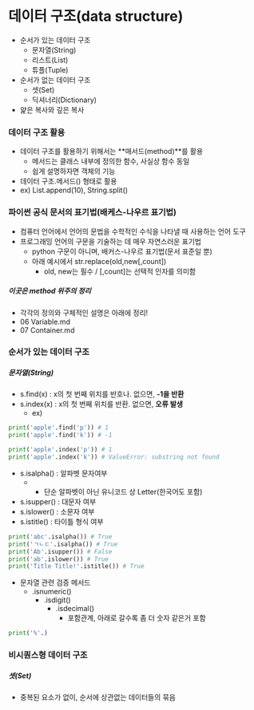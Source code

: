 # 데이터 구조(data structure)
- 순서가 있는 데이터 구조
  - 문자열(String)
  - 리스트(List)
  - 튜플(Tuple)
- 순서가 없는 데이터 구조
  - 셋(Set)
  - 딕셔너리(Dictionary)
- 얉은 복사와 깊은 복사

### 데이터 구조 활용
- 데이터 구조를 활용하기 위해서는 **매서드(method)**를 활용
  - 메서드는 클래스 내부에 정의한 함수, 사실상 함수 동일
  - 쉽게 설명하자면 객체의 기능
- 데이터 구조.메서드() 형태로 활용
- ex) List.append(10), String.split()

### 파이썬 공식 문서의 표기법(배케스-나우르 표기법)
- 컴퓨터 언어에서 언어의 문법을 수학적인 수식을 나타낼 때 사용하는 언어 도구
- 프로그래밍 언어의 구문을 기술하는 데 매우 자연스러운 표기법
  - python 구문이 아니며, 배커스-나우르 표기법(문서 표준일 뿐)
  - 아래 예시에서 str.replace(old,new[,count])
    - old, new는 필수 / [,count]는 선택적 인자를 의미함

##### 이곳은 method 위주의 정리
- 각각의 정의와 구체적인 설명은 아래에 정리!
- 06 Variable.md
- 07 Container.md

### 순서가 있는 데이터 구조
##### 문자열(String)
- s.find(x) : x의 첫 번째 위치를 반호나. 없으면, **-1을 반환**
- s.index(x) : x의 첫 번째 위치를 반환. 없으면, **오류 발생**
  - ex)
```python
print('apple'.find('p')) # 1
print('apple'.find('k')) # -1

print('apple'.index('p')) # 1
print('apple'.index('k')) # ValueError: substring not found
```
- s.isalpha() : 알파벳 문자여부
  - * 단순 알파벳이 아닌 유니코드 상 Letter(한국어도 포함)
- s.isupper() : 대문자 여부
- s.islower() : 소문자 여부
- s.istitle() : 타이틀 형식 여부
```python
print('abc'.isalpha()) # True
print('ㄱㄴㄷ'.isalpha()) # True
print('Ab'.isupper()) # False
print('ab'.islower()) # True
print('Title Title!'.istitle()) # True
```
- 문자열 관련 검증 메서드
  - .isnumeric()
    - .isdigit()
       - .isdecimal()
         - 포함관계, 아래로 갈수록 좀 더 숫자 같은거 포함
```python
print('%'.)
```

### 비시퀀스형 데이터 구조
##### 셋(Set)
- 중복된 요소가 없이, 순서에 상관없는 데이터들의 묶음